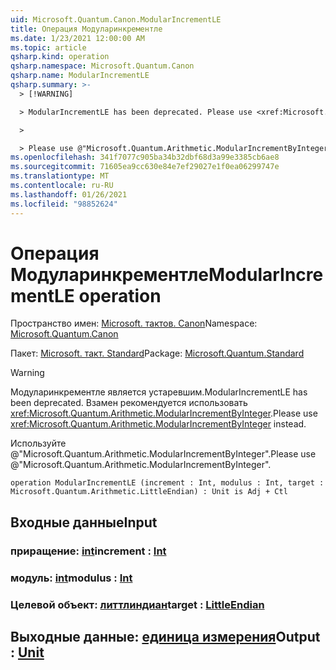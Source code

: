 ```yaml
---
uid: Microsoft.Quantum.Canon.ModularIncrementLE
title: Операция Модуларинкрементле
ms.date: 1/23/2021 12:00:00 AM
ms.topic: article
qsharp.kind: operation
qsharp.namespace: Microsoft.Quantum.Canon
qsharp.name: ModularIncrementLE
qsharp.summary: >-
  > [!WARNING]

  > ModularIncrementLE has been deprecated. Please use <xref:Microsoft.Quantum.Arithmetic.ModularIncrementByInteger> instead.

  >

  > Please use @"Microsoft.Quantum.Arithmetic.ModularIncrementByInteger".
ms.openlocfilehash: 341f7077c905ba34b32dbf68d3a99e3385cb6ae8
ms.sourcegitcommit: 71605ea9cc630e84e7ef29027e1f0ea06299747e
ms.translationtype: MT
ms.contentlocale: ru-RU
ms.lasthandoff: 01/26/2021
ms.locfileid: "98852624"
---
```

# <a name="modularincrementle-operation"></a><span data-ttu-id="97ae3-102">Операция Модуларинкрементле</span><span class="sxs-lookup"><span data-stu-id="97ae3-102">ModularIncrementLE operation</span></span>

<span data-ttu-id="97ae3-103">Пространство имен: [Microsoft. тактов. Canon](xref:Microsoft.Quantum.Canon)</span><span class="sxs-lookup"><span data-stu-id="97ae3-103">Namespace: [Microsoft.Quantum.Canon](xref:Microsoft.Quantum.Canon)</span></span>

<span data-ttu-id="97ae3-104">Пакет: [Microsoft. такт. Standard](https://nuget.org/packages/Microsoft.Quantum.Standard)</span><span class="sxs-lookup"><span data-stu-id="97ae3-104">Package: [Microsoft.Quantum.Standard](https://nuget.org/packages/Microsoft.Quantum.Standard)</span></span>


> [!WARNING]
> <span data-ttu-id="97ae3-105">Модуларинкрементле является устаревшим.</span><span class="sxs-lookup"><span data-stu-id="97ae3-105">ModularIncrementLE has been deprecated.</span></span> <span data-ttu-id="97ae3-106">Взамен рекомендуется использовать <xref:Microsoft.Quantum.Arithmetic.ModularIncrementByInteger>.</span><span class="sxs-lookup"><span data-stu-id="97ae3-106">Please use <xref:Microsoft.Quantum.Arithmetic.ModularIncrementByInteger> instead.</span></span>
>
> <span data-ttu-id="97ae3-107">Используйте @"Microsoft.Quantum.Arithmetic.ModularIncrementByInteger".</span><span class="sxs-lookup"><span data-stu-id="97ae3-107">Please use @"Microsoft.Quantum.Arithmetic.ModularIncrementByInteger".</span></span>



```qsharp
operation ModularIncrementLE (increment : Int, modulus : Int, target : Microsoft.Quantum.Arithmetic.LittleEndian) : Unit is Adj + Ctl
```


## <a name="input"></a><span data-ttu-id="97ae3-108">Входные данные</span><span class="sxs-lookup"><span data-stu-id="97ae3-108">Input</span></span>

### <a name="increment--int"></a><span data-ttu-id="97ae3-109">приращение: [int](xref:microsoft.quantum.lang-ref.int)</span><span class="sxs-lookup"><span data-stu-id="97ae3-109">increment : [Int](xref:microsoft.quantum.lang-ref.int)</span></span>




### <a name="modulus--int"></a><span data-ttu-id="97ae3-110">модуль: [int](xref:microsoft.quantum.lang-ref.int)</span><span class="sxs-lookup"><span data-stu-id="97ae3-110">modulus : [Int](xref:microsoft.quantum.lang-ref.int)</span></span>




### <a name="target--littleendian"></a><span data-ttu-id="97ae3-111">Целевой объект: [литтлиндиан](xref:Microsoft.Quantum.Arithmetic.LittleEndian)</span><span class="sxs-lookup"><span data-stu-id="97ae3-111">target : [LittleEndian](xref:Microsoft.Quantum.Arithmetic.LittleEndian)</span></span>





## <a name="output--unit"></a><span data-ttu-id="97ae3-112">Выходные данные: [единица измерения](xref:microsoft.quantum.lang-ref.unit)</span><span class="sxs-lookup"><span data-stu-id="97ae3-112">Output : [Unit](xref:microsoft.quantum.lang-ref.unit)</span></span>

